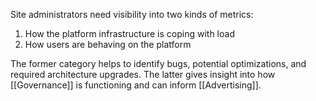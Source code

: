 Site administrators need visibility into two kinds of metrics:
1. How the platform infrastructure is coping with load
2. How users are behaving on the platform

The former category helps to identify bugs, potential optimizations, and required architecture upgrades. The latter gives insight into how [[Governance]] is functioning and can inform [[Advertising]].